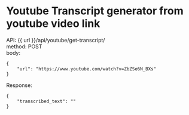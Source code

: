 # Youtube Transcript generator from youtube video link

API: {{ url }}/api/youtube/get-transcript/  
method: POST  
body: 
```
{
    "url": "https://www.youtube.com/watch?v=ZbZSe6N_BXs"
}  
```
Response:
```
{
    "transcribed_text": ""
}
```